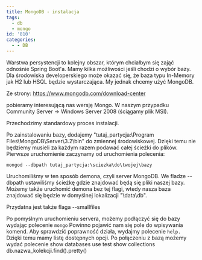 ```yaml
---
title: MongoDB - instalacja
tags:
  - db
  - mongo
id: '810'
categories:
  - - DB
---
```


Warstwa persystencji to kolejny obszar, którym chciałbym się zająć odnośnie Spring Boot'a. Mamy kilka możliwości jeśli chodzi o wybór bazy. Dla środowiska developerskiego może okazać się, że baza typu In-Memory jak H2 lub HSQL będzie wystarczająca. My jednak chcemy użyć MongoDB.
<!-- more -->
Ze strony: https://www.mongodb.com/download-center

pobieramy interesującą nas wersję Mongo. W naszym przypadku Community Server -> Windows Server 2008 (ściągamy plik MSI).

Przechodzimy standardowy proces instalacji.

Po zainstalowaniu bazy, dodajemy "tutaj\_partycja:\\Program Files\\MongoDB\\Server\\3.2\\bin" do zmiennej środowiskowej. Dzięki temu nie będziemy musieli za każdym razem podawać całej ścieżki do plików. Pierwsze uruchomienie zaczynamy od uruchomienia polecenia:

`mongod --dbpath tutaj_partycja:\sciezka\do\twojej\bazy`

Uruchomiliśmy w ten sposób demona, czyli server MongoDB. We fladze --dbpath ustawiliśmy ścieżkę gdzie znajdować będą się pliki naszej bazy. Możemy także uruchomić demona bez tej flagi, wtedy nasza baza znajdować się będzie w domyślnej lokalizacji "\\data\\db".

Przydatna jest także flaga --smallfiles

Po pomyślnym uruchomieniu servera, możemy podłączyć się do bazy wydając polecenie `mongo` Powinno pojawić nam się pole do wpisywania komend. Aby sprawdzić poprawność działa, wydajmy polecenie `help.` Dzięki temu mamy listę dostępnych opcji. Po połączeniu z bazą możemy wydać polecenie show databases use test show collections db.nazwa\_kolekcji.find().pretty()